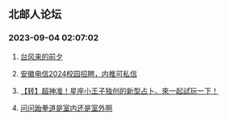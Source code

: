 ## 北邮人论坛 
### 2023-09-04 02:07:02

1. [台风来的前夕](https://bbs.byr.cn/article/Picture/3348454)

2. [安徽电信2024校园招聘，内推可私信](https://bbs.byr.cn/article/Anhui/323963)

3. [【转】超神准！星座小王子独创的新型占卜、來一起試玩一下！](https://bbs.byr.cn/article/Constellations/326533)

4. [问问跆拳道是室内还是室外啊](https://bbs.byr.cn/article/Talking/6399652)


